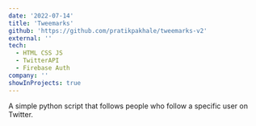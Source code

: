 ```yaml
---
date: '2022-07-14'
title: 'Tweemarks'
github: 'https://github.com/pratikpakhale/tweemarks-v2'
external: ''
tech:
  - HTML CSS JS
  - TwitterAPI
  - Firebase Auth
company: ''
showInProjects: true
---
```


A simple python script that follows people who follow a specific user on Twitter. 
